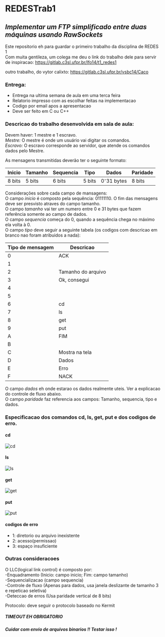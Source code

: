 # REDESTrab1

## *Implementar um FTP simplificado entre duas máquinas usando RawSockets*

Este repositorio eh para guardar o primeiro trabalho da disciplina de REDES 1 \
Com muita gentileza, um colega me deu o link do trabalho dele para servir de inspiracao:
https://gitlab.c3sl.ufpr.br/lfo14/t1_redes1

outro trabalho, do vytor calixto:
https://gitlab.c3sl.ufpr.br/vsbc14/Caco

### Entrega:

- Entrega na ultima semana de aula em uma terca feira 
- Relatorio impresso com as escolhar feitas na implementacao 
- Codigo por email apos a apresentacao 
- Deve ser feito em C ou C++

### Descricao do trabalho desenvolvida em sala de aula:

Devem haver: 1 mestre e 1 escravo. \
*Mestre:* O mestre é onde um usuário vai digitar os comandos. \
*Escravo:* O escravo corresponde ao servidor, que atende os comandos dados pelo Mestre.

As mensagens transmitidas deverão ter o seguinte formato:

| Inicio        | Tamanho       | Sequencia     | Tipo          | Dados                      | Paridade      |
| ------------- | ------------- | ------------- | ------------- | -------------------------- | ------------- |
| 8 bits        | 5 bits        | 6 bits        | 5 bits        | 0⁻31 bytes                 | 8 bits        |

Considerações sobre cada campo de mansagens: \
O campo *inicio* é composto pela sequência: 01111110. O fim das mensagens deve ser presvisto atraves do campo tamanho. \
O campo *tamanho* vai ter um numero entre 0 e 31 bytes que fazem referência somente ao campo de dados. \
O campo *sequencia* começa do 0, quando a sequência chega no máximo ela volta à 0. \
O campo *tipo* deve seguir a seguinte tabela (os codigos com descricao em branco nao foram atribuidos a nada): 

| Tipo de mensagem | Descricao |
| ---------------- | --------- |
| 0 | ACK |
| 1 | |
| 2 | Tamanho do arquivo |
| 3 | Ok, consegui |
| 4 | |
| 5 | |
| 6 | cd |
| 7 | ls |
| 8 | get |
| 9 | put |
| A | FIM |
| B | |
| C | Mostra na tela |
| D | Dados |
| E | Erro |
| F | NACK |

O campo *dados* eh onde estarao os dados realmente uteis. Ver a explicacao do controle de fluxo abaixo. \
O campo *paridade* faz referencia aos campos: Tamanho, sequencia, tipo e dados.

### Especificacao dos comandos cd, ls, get, put e dos codigos de erro.

#### cd 
![cd](imagens/cd.jpg?raw=true "Optional Title") 

#### ls 
![ls](imagens/ls.jpg?raw=true "Optional Title")

#### get 
![get](imagens/get.jpg?raw=true "Optional Title")

#### put 
![put](imagens/put.jpg?raw=true "Optional Title")

#### codigos de erro

- 1: diretorio ou arquivo inexistente 
- 2: acesso(permissao)
- 3: espaço insuficiente

### Outras consideracoes

O LLC(logical link control) é composto por: \
-Enquadramento (Inicio: campo inicio; Fim: campo tamanho) \
-Sequencializacao (campo sequencia) \
-Controle de fluxo (Apenas para dados, usa janela deslizante de tamanho 3 e repeticao seletiva) \
-Deteccao de erros (Usa paridade vertical de 8 bits) 

Protocolo: deve seguir o protocolo baseado no Kermit

##### TIMEOUT EH OBRIGATORIO

##### Cuidar com envio de arquivos binarios !! Testar isso !



